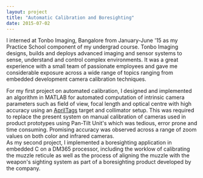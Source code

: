 ```yaml
---
layout: project
title: "Automatic Calibration and Boresighting"
date: 2015-07-02
---
```

I interned at Tonbo Imaging, Bangalore from January-June '15 as my Practice School component of my undergrad course. Tonbo Imaging designs, builds and deploys advanced imaging and sensor systems to sense, understand and control complex environments. It was a great experience with a  small team of passionate employees and gave me considerable exposure across a wide range of topics ranging from embedded development camera calibration techniques. <br/>

For my first project on automated calibration, I designed and implemented an algorithm in MATLAB for automated computation of intrinsic camera parameters such as field of view, focal length and optical centre with high accuracy using an <a href="http://april.eecs.umich.edu/wiki/index.php/AprilTags">AprilTags</a> target and collimator setup. This was required to replace the present system on manual calibration of cameras used in product prototypes using Pan-Tilt Unit's which was tedious, error prone and time consuming. Promising accuracy was observed across a range of zoom values on both color and infrared cameras. <br/>
As my second project, I implemented a boresighting application in embedded C on a DM365 processor, including the worklow of calibrating the muzzle reticule as well as the process of aligning the muzzle with the weapon's sighting system as part of a boresighting product developed by the company.<br/>